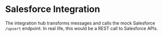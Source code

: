# Salesforce Integration

The integration hub transforms messages and calls the mock Salesforce `/upsert` endpoint. In real life, this would be a REST call to Salesforce APIs.
